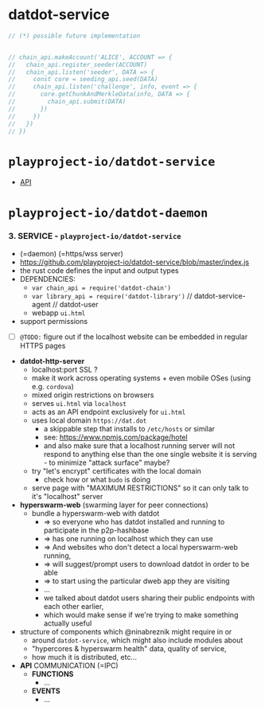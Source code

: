 # datdot-service

```js
// (*) possible future implementation


// chain_api.makeAccount('ALICE', ACCOUNT => {
//   chain_api.register_seeder(ACCOUNT)
//   chain_api.listen('seeder', DATA => {
//     const core = seeding_api.seed(DATA)
//     chain_api.listen('challenge', info, event => {
//       core.getChunkAndMerkleData(info, DATA => {
//         chain_api.submit(DATA)
//       })
//     })
//   })
// })
```

# `playproject-io/datdot-service`
* [API](https://github.com/playproject-io/datdot-service/blob/master/index.js)

# `playproject-io/datdot-daemon`

### 3. SERVICE - `playproject-io/datdot-service`
* (=daemon) (=https/wss server)
* https://github.com/playproject-io/datdot-service/blob/master/index.js
* the rust code defines the input and output types
* DEPENDENCIES:
  * `var chain_api = require('datdot-chain')`
  * `var library_api = require('datdot-library')` // datdot-service-agent // datdot-user
  * webapp `ui.html`
* support permissions
* [ ] `@TODO:` figure out if the localhost website can be embedded in regular HTTPS pages
* **datdot-http-server**
  * localhost:port SSL ?
  * make it work across operating systems + even mobile OSes (using e.g. `cordova`)
  * mixed origin restrictions on browsers
  * serves `ui.html` via `localhost`
  * acts as an API endpoint exclusively for `ui.html`
  * uses local domain `https://dat.dot`
    * a skippable step that installs to `/etc/hosts` or similar
    * see: https://www.npmjs.com/package/hotel
    * and also make sure that a localhost running server will not respond to anything
else than the one single website it is serving - to minimize "attack surface" maybe?
  * try "let's encrypt" certificates with the local domain
    * check how or what `budo` is doing
  * serve page with "MAXIMUM RESTRICTIONS" so it can only talk to it's "localhost" server
* **hyperswarm-web** (swarming layer for peer connections)
  * bundle a hyperswarm-web with datdot
    * => so everyone who has datdot installed and running to participate in the p2p-hashbase
    * => has one running on localhost which they can use
    * => And websites who don't detect a local hyperswarm-web running,
    * => will suggest/prompt users to download datdot in order to be able
    * => to start using the particular dweb app they are visiting
    * ...
    * we talked about datdot users sharing their public endpoints with each other earlier,
    * which would make sense if we're trying to make something actually useful
* structure of components which @ninabreznik might require in or
  * around `datdot-service`, which might also include modules about
  * "hypercores & hyperswarm health" data, quality of service,
  * how much it is distributed, etc...
* **API** COMMUNICATION (=IPC)
  * **FUNCTIONS**
    * ...
  * **EVENTS**
    * ...
